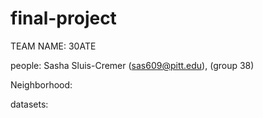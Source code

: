 # final-project

TEAM NAME: 30ATE

people: Sasha Sluis-Cremer (sas609@pitt.edu), 
  (group 38)

  
Neighborhood: 

  datasets: 
